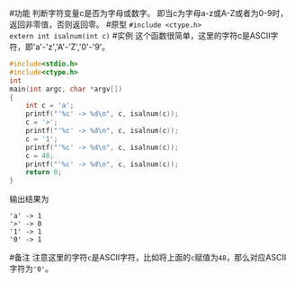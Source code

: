 #功能
判断字符变量c是否为字母或数字。
即当c为字母a-z或A-Z或者为0-9时，返回非零值，否则返回零。
#原型
`#include <ctype.h>`  
`extern int isalnum(int c)`
#实例
这个函数很简单，这里的字符c是ASCII字符，即'a'-'z','A'-'Z','0'-'9'。
```c
#include<stdio.h>
#include<ctype.h>
int
main(int argc, char *argv[])
{
	int c = 'a';
	printf("'%c' -> %d\n", c, isalnum(c));
	c = '>';
	printf("'%c' -> %d\n", c, isalnum(c));
	c = '1';
	printf("'%c' -> %d\n", c, isalnum(c));
	c = 48;
	printf("'%c' -> %d\n", c, isalnum(c));
	return 0;
}
```
输出结果为
```shell
'a' -> 1
'>' -> 0
'1' -> 1
'0' -> 1
```
#备注
注意这里的字符`c`是ASCII字符，比如将上面的`c`赋值为`48`，那么对应ASCII字符为`'0'`。
